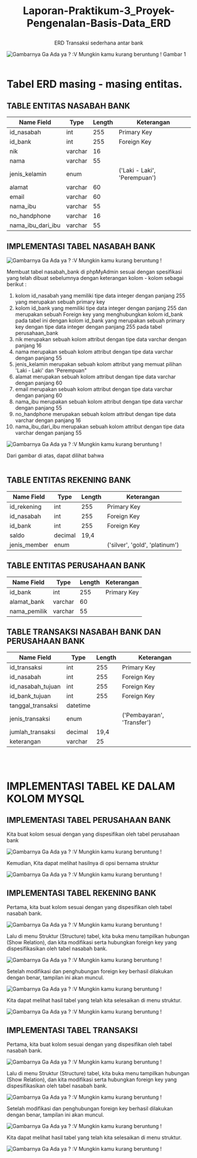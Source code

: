 # <p align="center"> Laporan-Praktikum-3_Proyek-Pengenalan-Basis-Data_ERD </p>
<p align="center"> ERD Transaksi sederhana antar bank </p>

![Gambarnya Ga Ada ya ? :V Mungkin kamu kurang beruntung !](https://github.com/KillerKing93/Laporan-Praktikum-3_Proyek-Pengenalan-Basis-Data_ERD/blob/main/ERD%20Bank%20v2.drawio_v3.png)
Gambar 1
<br />
<br />
# Tabel ERD masing - masing entitas.
## TABLE ENTITAS NASABAH BANK
| Name Field | Type | Length | Keterangan |
| --- | --- | --- | --- |
| id_nasabah | int | 255 | Primary Key |
| id_bank | int | 255 | Foreign Key |
| nik | varchar | 16 | |
| nama | varchar | 55 | |
| jenis_kelamin | enum | | ('Laki - Laki', 'Perempuan') |
| alamat | varchar | 60 | |
| email | varchar | 60 | |
| nama_ibu | varchar | 55 | |
| no_handphone | varchar | 16 | |
| nama_ibu_dari_ibu | varchar | 55 | |

## IMPLEMENTASI TABEL NASABAH BANK

![Gambarnya Ga Ada ya ? :V Mungkin kamu kurang beruntung !](https://github.com/KillerKing93/Laporan-Praktikum-3_Proyek-Pengenalan-Basis-Data_ERD/blob/main/Gambar/Tabel2_Nasabah-Bank.png)

Membuat tabel nasabah_bank di phpMyAdmin sesuai dengan spesifikasi yang telah dibuat sebelumnya dengan keterangan kolom - kolom sebagai berikut :
1. kolom id_nasabah yang memiliki tipe data integer dengan panjang 255 yang merupakan sebuah primary key
2. kolom id_bank yang memiliki tipe data integer dengan panjang 255 dan merupakan sebuah Foreign key yang menghubungkan kolom id_bank pada tabel ini dengan kolom id_bank yang merupakan sebuah primary key dengan tipe data integer dengan panjang 255 pada tabel perusahaan_bank
3. nik merupakan sebuah kolom attribut dengan tipe data varchar dengan panjang 16
4. nama merupakan sebuah kolom attribut dengan tipe data varchar dengan panjang 55
5. jenis_kelamin merupakan sebuah kolom attribut yang memuat pilihan 'Laki - Laki' dan 'Perempuan"
6. alamat merupakan sebuah kolom attribut dengan tipe data varchar dengan panjang 60
7. email merupakan sebuah kolom attribut dengan tipe data varchar dengan panjang 60
8. nama_ibu merupakan sebuah kolom attribut dengan tipe data varchar dengan panjang 55
9. no_handphone merupakan sebuah kolom attribut dengan tipe data varchar dengan panjang 16
10. nama_ibu_dari_ibu merupakan sebuah kolom attribut dengan tipe data varchar dengan panjang 55

![Gambarnya Ga Ada ya ? :V Mungkin kamu kurang beruntung !](https://github.com/KillerKing93/Laporan-Praktikum-3_Proyek-Pengenalan-Basis-Data_ERD/blob/main/Gambar/Tabel2_Nasabah-Bank_Relasi.png)

Dari gambar di atas, dapat dilihat bahwa 
<br />
<br />

## TABLE ENTITAS REKENING BANK
| Name Field | Type | Length | Keterangan |
| --- | --- | --- | --- |
| id_rekening | int | 255 | Primary Key |
| id_nasabah | int | 255 | Foreign Key |
| id_bank | int | 255 | Foreign Key |
| saldo | decimal | 19,4 | |
| jenis_member | enum | | ('silver', 'gold', 'platinum')

## TABLE ENTITAS PERUSAHAAN BANK
| Name Field | Type | Length | Keterangan |
| --- | --- | --- | --- |
| id_bank | int | 255 | Primary Key |
| alamat_bank | varchar | 60 | |
| nama_pemilik | varchar | 55 | |

## TABLE TRANSAKSI NASABAH BANK DAN PERUSAHAAN BANK
| Name Field | Type | Length | Keterangan |
| --- | --- | --- | --- |
| id_transaksi | int | 255 | Primary Key |
| id_nasabah | int | 255 | Foreign Key |
| id_nasabah_tujuan | int | 255 | Foreign Key |
| id_bank_tujuan | int | 255 | Foreign Key |
| tanggal_transaksi | datetime | | |
| jenis_transaksi | enum | | ('Pembayaran', 'Transfer')
| jumlah_transaksi | decimal | 19,4 | |
| keterangan | varchar | 25 | |
<br />
<br /> 

# IMPLEMENTASI TABEL KE DALAM KOLOM MYSQL
## IMPLEMENTASI TABEL PERUSAHAAN BANK
Kita buat kolom sesuai dengan yang dispesifikan oleh tabel perusahaan bank

![Gambarnya Ga Ada ya ? :V Mungkin kamu kurang beruntung !](https://github.com/KillerKing93/Laporan-Praktikum-3_Proyek-Pengenalan-Basis-Data_ERD/blob/main/Gambar/1-Perusahaan-Bank_Creating.png)

Kemudian, Kita dapat melihat hasilnya di opsi bernama struktur

![Gambarnya Ga Ada ya ? :V Mungkin kamu kurang beruntung !](https://github.com/KillerKing93/Laporan-Praktikum-3_Proyek-Pengenalan-Basis-Data_ERD/blob/main/Gambar/1-Perusahaan-Bank_Table.png)



## IMPLEMENTASI TABEL REKENING BANK
Pertama, kita buat kolom sesuai dengan yang dispesifikan oleh tabel nasabah bank.

![Gambarnya Ga Ada ya ? :V Mungkin kamu kurang beruntung !](https://github.com/KillerKing93/Laporan-Praktikum-3_Proyek-Pengenalan-Basis-Data_ERD/blob/main/Gambar/3-Rekening-Bank_Creating.png)

Lalu di menu Struktur (Structure) tabel, kita buka menu tampilkan hubungan (Show Relation), dan kita modifikasi serta hubungkan foreign key yang dispesifikasikan oleh tabel nasabah bank.

![Gambarnya Ga Ada ya ? :V Mungkin kamu kurang beruntung !](https://github.com/KillerKing93/Laporan-Praktikum-3_Proyek-Pengenalan-Basis-Data_ERD/blob/main/Gambar/3-Rekening-Bank_ForeignKey.png)

Setelah modifikasi dan penghubungan foreign key berhasil dilakukan dengan benar, tampilan ini akan muncul.

![Gambarnya Ga Ada ya ? :V Mungkin kamu kurang beruntung !](https://github.com/KillerKing93/Laporan-Praktikum-3_Proyek-Pengenalan-Basis-Data_ERD/blob/main/Gambar/3-Rekening-Bank_ForeignKey_Successfull.png)

Kita dapat melihat hasil tabel yang telah kita selesaikan di menu struktur.

![Gambarnya Ga Ada ya ? :V Mungkin kamu kurang beruntung !](https://github.com/KillerKing93/Laporan-Praktikum-3_Proyek-Pengenalan-Basis-Data_ERD/blob/main/Gambar/3-Rekening-Bank_Table.png)

## IMPLEMENTASI TABEL TRANSAKSI
Pertama, kita buat kolom sesuai dengan yang dispesifikan oleh tabel nasabah bank.

![Gambarnya Ga Ada ya ? :V Mungkin kamu kurang beruntung !](https://github.com/KillerKing93/Laporan-Praktikum-3_Proyek-Pengenalan-Basis-Data_ERD/blob/main/Gambar/4-Transaksi_Creating.png)

Lalu di menu Struktur (Structure) tabel, kita buka menu tampilkan hubungan (Show Relation), dan kita modifikasi serta hubungkan foreign key yang dispesifikasikan oleh tabel nasabah bank.

![Gambarnya Ga Ada ya ? :V Mungkin kamu kurang beruntung !](https://github.com/KillerKing93/Laporan-Praktikum-3_Proyek-Pengenalan-Basis-Data_ERD/blob/main/Gambar/4-Transaksi_ForeignKey.png)

Setelah modifikasi dan penghubungan foreign key berhasil dilakukan dengan benar, tampilan ini akan muncul.

![Gambarnya Ga Ada ya ? :V Mungkin kamu kurang beruntung !](https://github.com/KillerKing93/Laporan-Praktikum-3_Proyek-Pengenalan-Basis-Data_ERD/blob/main/Gambar/4-Transaksi_ForeignKey_Successfull.png)

Kita dapat melihat hasil tabel yang telah kita selesaikan di menu struktur.

![Gambarnya Ga Ada ya ? :V Mungkin kamu kurang beruntung !](https://github.com/KillerKing93/Laporan-Praktikum-3_Proyek-Pengenalan-Basis-Data_ERD/blob/main/Gambar/4-Transaksi_Table.png)
